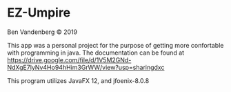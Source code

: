 # EZ-Umpire
Ben Vandenberg © 2019

This app was a personal project for the purpose of getting more confortable with programming in java.
The documentation can be found at https://drive.google.com/file/d/1V5M2GNd-NdXgE7lyNv4Ho94hHim3GrWW/view?usp=sharingdxc

This program utilizes JavaFX 12, and jfoenix-8.0.8
